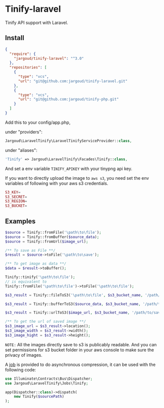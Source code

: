 # Tinify-laravel

Tinify API support with Laravel.

## Install

```json
{
  "require": {
    "jargoud/tinify-laravel": "^3.0"
  },
  "repositories": [
    {
      "type": "vcs",
      "url": "git@github.com:jargoud/tinify-laravel.git"
    },
    {
      "type": "vcs",
      "url": "git@github.com:jargoud/tinify-php.git"
    }
  ]
}
```

Add this to your config/app.php, 

under "providers":
```php
Jargoud\LaravelTinify\LaravelTinifyServiceProvider::class,
```
under "aliases":

```php
'Tinify' => Jargoud\LaravelTinify\Facades\Tinify::class,
```

And set a env variable `TINIFY_APIKEY` with your tinypng api key.

If you want to directly upload the image to `aws s3`, you need set the env variables of following with your aws s3 credentials.

```php
S3_KEY=
S3_SECRET=
S3_REGION=
S3_BUCKET=
```

## Examples

```php
$source = Tinify::fromFile('\path\to\file');
$source = Tinify::fromBuffer($source_data);
$source = Tinify::fromUrl($image_url);

/** To save as File **/
$result = $source->toFile('\path\to\save');

/** To get image as data **/
$data = $result->toBuffer();

Tinify::tinify('\path\to\file');
// is equivalent to
Tinify::fromFile('\path\to\file')->toFile('\path\to\file');
```

```php
$s3_result = Tinify::fileToS3('\path\to\file', $s3_bucket_name, '/path/to/save/in/bucket');

$s3_result = Tinify::bufferToS3($source_data, $s3_bucket_name, '/path/to/save/in/bucket');

$s3_result = Tinify::urlToS3($image_url, $s3_bucket_name, '/path/to/save/in/bucket');

/** To get the url of saved image **/
$s3_image_url = $s3_result->location();
$s3_image_width = $s3_result->width();
$s3_image_hight = $s3_result->height();
```

`NOTE:` All the images directly save to s3 is publicably readable. And you can set permissions for s3 bucket folder in your aws console to make sure the privacy of images.

A [job](./src/Jobs/Tinify.php) is provided to do asynchronous compression, it can be used with the following code:

```php
use Illuminate\Contracts\Bus\Dispatcher;
use Jargoud\LaravelTinify\Jobs\Tinify;

app(Dispatcher::class)->dispatch(
    new Tinify($sourcePath)
);
```
